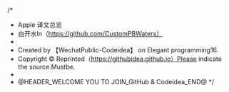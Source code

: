 /*
 * Apple 译文总览
 * 白开水ln（https://github.com/CustomPBWaters）
 *
 * Created by 【WechatPublic-Codeidea】 on Elegant programming16.
 * Copyright © Reprinted（https://githubidea.github.io）Please indicate the source.Mustbe.
 *
 * @HEADER_WELCOME YOU TO JOIN_GitHub & Codeidea_END@
 */


